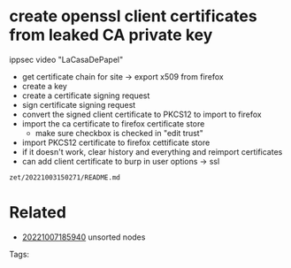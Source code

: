 # create openssl client certificates from leaked CA private key
ippsec video "LaCasaDePapel"
- get certificate chain for site -> export x509 from firefox
- create a key
- create a certificate signing request
- sign certificate signing request
- convert the signed client certificate to PKCS12 to import to firefox
- import the ca certificate to firefox certificate store
  - make sure checkbox is checked in "edit trust"
- import PKCS12 certificate to firefox cettificate store
- if it doesn't work, clear history and everything and reimport certificates
- can add client certificate to burp in user options -> ssl

` zet/20221003150271/README.md `

# Related

- [20221007185940](/zet/20221007185940/README.md) unsorted nodes

Tags:

    
